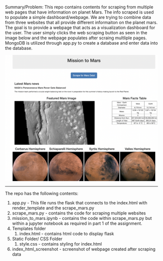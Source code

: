 
Summary/Problem: This repo contains contents for scraping from multiple web pages that have information on planet Mars. The info scraped is used to populate a simple dashboard/webpage. We are trying to combine data from three websites that all provide different informaiton on the planet mars. The goal is to provide a webpage that acts as a visualization dashboard for the user. The user simply clicks the web scraping button as seen in the image below and the webpage populates after scraing multliple pages. MongoDB is utilized through app.py to create a database and enter data into the database.

![image1](images/screenshot.png)

***
The repo has the following contents:
1. app.py - This file runs the flask that connects to the index.html with render_template and the scrape_mars.py
2. scrape_mars.py - contains the code for scraping multiple websites
3. mission_to_mars.ipynb - contains the code within scrape_mars.py but within a jupyter notebook as required in part 1 of the assignment.
4. Templates folder
    1. index.html - contains html code to display flask
5. Static Folder/ CSS Folder
    1. style.css - contains styling for index.html
6. index_html_screenshot - screenshot of webpage created after scraping data
